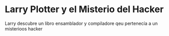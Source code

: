 # Larry Plotter y el Misterio del Hacker

Larry descubre un libro ensamblador y compiladore qeu pertenecía a un misterioos hacker

